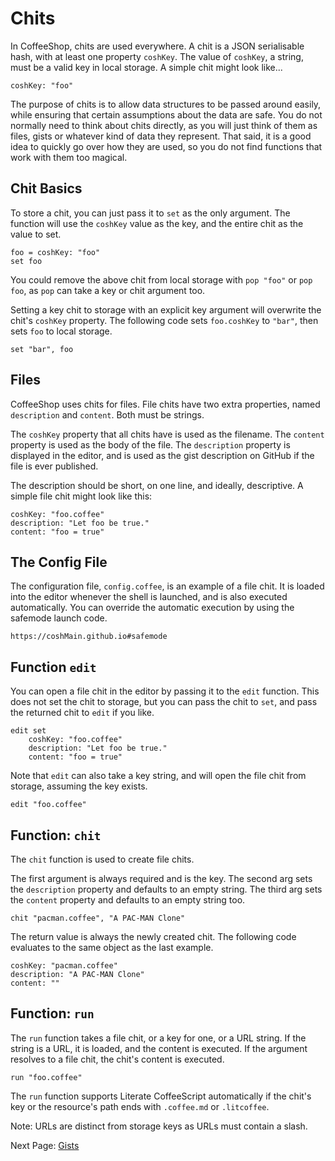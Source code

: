 # Chits

In CoffeeShop, chits are used everywhere. A chit is a JSON serialisable hash,
with at least one property `coshKey`. The value of `coshKey`, a string, must
be a valid key in local storage. A simple chit might look like...

    coshKey: "foo"

The purpose of chits is to allow data structures to be passed around easily,
while ensuring that certain assumptions about the data are safe. You do not
normally need to think about chits directly, as you will just think of them
as files, gists or whatever kind of data they represent. That said, it is a
good idea to quickly go over how they are used, so you do not find functions
that work with them too magical.

## Chit Basics

To store a chit, you can just pass it to `set` as the only argument. The
function will use the `coshKey` value as the key, and the entire chit as
the value to set.

    foo = coshKey: "foo"
    set foo

You could remove the above chit from local storage with `pop "foo"` or
`pop foo`, as `pop` can take a key or chit argument too.

Setting a key chit to storage with an explicit key argument will overwrite
the chit's `coshKey` property. The following code sets `foo.coshKey` to
`"bar"`, then sets `foo` to local storage.

    set "bar", foo

## Files

CoffeeShop uses chits for files. File chits have two extra properties,
named `description` and `content`. Both must be strings.

The `coshKey` property that all chits have is used as the filename. The
`content` property is used as the body of the file. The `description`
property is displayed in the editor, and is used as the gist description
on GitHub if the file is ever published.

The description should be short, on one line, and ideally, descriptive.
A simple file chit might look like this:

    coshKey: "foo.coffee"
    description: "Let foo be true."
    content: "foo = true"

## The Config File

The configuration file, `config.coffee`, is an example of a file chit. It is
loaded into the editor whenever the shell is launched, and is also executed
automatically. You can override the automatic execution by using the safemode
launch code.

    https://coshMain.github.io#safemode

## Function `edit`

You can open a file chit in the editor by passing it to the `edit` function.
This does not set the chit to storage, but you can pass the chit to `set`,
and pass the returned chit to `edit` if you like.

    edit set
        coshKey: "foo.coffee"
        description: "Let foo be true."
        content: "foo = true"

Note that `edit` can also take a key string, and will open the file chit from
storage, assuming the key exists.

    edit "foo.coffee"

## Function: `chit`

The `chit` function is used to create file chits.

The first argument is always required and is the key. The second arg sets the
`description` property and defaults to an empty string. The third arg sets the
`content` property and defaults to an empty string too.

    chit "pacman.coffee", "A PAC-MAN Clone"

The return value is always the newly created chit. The following code
evaluates to the same object as the last example.

    coshKey: "pacman.coffee"
    description: "A PAC-MAN Clone"
    content: ""

## Function: `run`

The `run` function takes a file chit, or a key for one, or a URL string.
If the string is a URL, it is loaded, and the content is executed. If the
argument resolves to a file chit, the chit's content is executed.

    run "foo.coffee"

The `run` function supports Literate CoffeeScript automatically if the chit's
key or the resource's path ends with `.coffee.md` or `.litcoffee`.

Note: URLs are distinct from storage keys as URLs must contain a slash.

Next Page: [Gists](/docs/gists.md)
